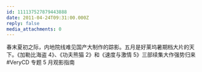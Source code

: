 ```yaml
---
id: 111137527879443888
date: 2011-04-24T09:31:00.000Z
reply: false
media_attachments: 0
---
```


春末夏初之际，内地院线难见国产大制作的踪影。五月是好莱坞暑期档大片的天下。《加勒比海盗 4》、《功夫熊猫 2》和《速度与激情 5》三部续集大作强势归来#VeryCD 专题 5 月观影指南 ​​​​

